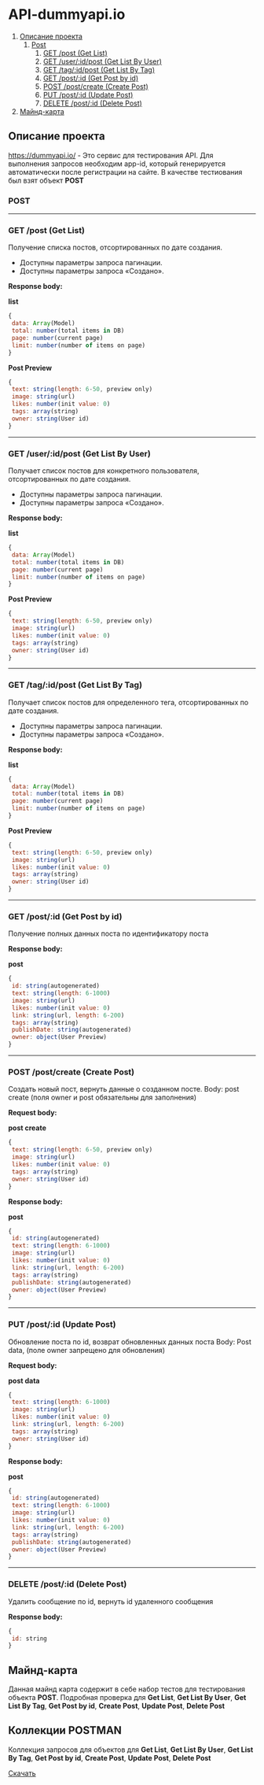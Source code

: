 # API-dummyapi.io

 1. [Описание проекта](#Описание-проекта)
    1.  [Post](#POST)
        1. [GET /post (Get List)](###GET-/post-(Get-List))
        2. [GET /user/:id/post (Get List By User)](###GET-/user/:id/post)
        3. [GET /tag/:id/post (Get List By Tag)](###GET-/tag/:id/post-(Get-List-By-Tag))
        4. [GET /post/:id (Get Post by id)](###GET-/post/:id-(Get-Post-by-id))
        5. [POST /post/create (Create Post)](###POST-/post/create-(Create-Post))
        6. [PUT /post/:id (Update Post)](###PUT-/post/:id-(Update-Post))
        7. [DELETE /post/:id (Delete Post)](###DELETE-/post/:id-(Delete-Post))
  2. [Майнд-карта](#Майнд-карта)
   
   

## Описание проекта
https://dummyapi.io/ - Это сервис для тестирования API. Для выполнения запросов необходим app-id, который генерируется автоматически после регистрации на сайте. В качестве тестиования был взят объект **POST**

### POST
____
### GET /post (Get List)
Получение списка постов, отсортированных по дате создания.
- Доступны параметры запроса пагинации.
- Доступны параметры запроса «Создано».

**Response body:**

**list**
```js
{
 data: Array(Model)
 total: number(total items in DB)
 page: number(current page)
 limit: number(number of items on page)
}
```
**Post Preview**
```js
{
 text: string(length: 6-50, preview only)
 image: string(url)
 likes: number(init value: 0)
 tags: array(string)
 owner: string(User id)
}
```
____
### GET /user/:id/post (Get List By User)
Получает список постов для конкретного пользователя, отсортированных по дате создания.
- Доступны параметры запроса пагинации.
- Доступны параметры запроса «Создано».
  
**Response body:**
  
**list**
```js
{
 data: Array(Model)
 total: number(total items in DB)
 page: number(current page)
 limit: number(number of items on page)
}
```

**Post Preview**
```js
{
 text: string(length: 6-50, preview only)
 image: string(url)
 likes: number(init value: 0)
 tags: array(string)
 owner: string(User id)
}
```
____
### GET /tag/:id/post (Get List By Tag)
Получает список постов для определенного тега, отсортированных по дате создания.
- Доступны параметры запроса пагинации.
- Доступны параметры запроса «Создано».

**Response body:**

**list**
```js
{
 data: Array(Model)
 total: number(total items in DB)
 page: number(current page)
 limit: number(number of items on page)
}
```
**Post Preview**
```js
{
 text: string(length: 6-50, preview only)
 image: string(url)
 likes: number(init value: 0)
 tags: array(string)
 owner: string(User id)
}
```
  
____
### GET /post/:id (Get Post by id)
Получение полных данных поста по идентификатору поста

**Response body:**

**post**
```js
{
 id: string(autogenerated)
 text: string(length: 6-1000)
 image: string(url)
 likes: number(init value: 0)
 link: string(url, length: 6-200)
 tags: array(string)
 publishDate: string(autogenerated)
 owner: object(User Preview)
}
```
____
### POST /post/create (Create Post)
Создать новый пост, вернуть данные о созданном посте.
Body: post create (поля owner и post обязательны для заполнения)

**Request body:**

**post create**
```js
{
 text: string(length: 6-50, preview only)
 image: string(url)
 likes: number(init value: 0)
 tags: array(string)
 owner: string(User id)
}
```

**Response body:**

**post**
```js
{
 id: string(autogenerated)
 text: string(length: 6-1000)
 image: string(url)
 likes: number(init value: 0)
 link: string(url, length: 6-200)
 tags: array(string)
 publishDate: string(autogenerated)
 owner: object(User Preview)
}
```
____
### PUT /post/:id (Update Post)
Обновление поста по id, возврат обновленных данных поста
Body: Post data, (поле owner запрещено для обновления)

**Request body:**

**post data**
```js
{
 text: string(length: 6-1000)
 image: string(url)
 likes: number(init value: 0)
 link: string(url, length: 6-200)
 tags: array(string)
 owner: string(User id)
}
```

**Response body:**

**post**
```js
{
 id: string(autogenerated)
 text: string(length: 6-1000)
 image: string(url)
 likes: number(init value: 0)
 link: string(url, length: 6-200)
 tags: array(string)
 publishDate: string(autogenerated)
 owner: object(User Preview)
}
```

____
### DELETE /post/:id (Delete Post)
Удалить сообщение по id, вернуть id удаленного сообщения

**Response body:**
```js
{
 id: string
}
```

## Майнд-карта
Данная майнд карта содержит в себе набор тестов для тестирования объекта **POST**. Подробная проверка для **Get List**, **Get List By User**, **Get List By Tag**, **Get Post by id**, **Create Post**, **Update Post**, **Delete Post**

## Коллекции POSTMAN
Коллекция запросов для объектов для **Get List**, **Get List By User**, **Get List By Tag**, **Get Post by id**, **Create Post**, **Update Post**, **Delete Post**

[Скачать](https://github.com/Reyman556/API-dummyapi.io/blob/main/POST%20dummyapi.io.postman_collection.json)





